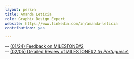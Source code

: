```yaml
---
layout: person
title: Amanda Letícia
role: Graphic Design Expert
website: https://www.linkedin.com/in/amanda-leticia
contributions: yes

---
```


-- [(01/24) Feedback on MILESTONE#2](https://docs.google.com/document/d/1ocHfz0dRmF7w-xxfudRNUbWrN1lEMJ4wsmVGkgZX-jA/edit)  
-- [(02/05) Detailed Review of MILESTONE#2 (_in Portuguese_)](https://docs.google.com/document/d/1wOneUqJ2-Dk74Mjaln1eR0NXhCyxgIycESsoz3a0QV0/edit?ts=56b5146a)  
